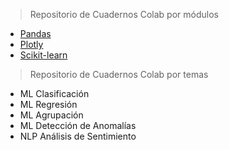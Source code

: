> Repositorio de Cuadernos Colab por módulos
- [Pandas](pandas.md)
- [Plotly](plotly.md)
- [Scikit-learn](scikit-learn.md)
> Repositorio de Cuadernos Colab por temas
- ML Clasificación
- ML Regresión
- ML Agrupación
- ML Detección de Anomalías
- NLP Análisis de Sentimiento
